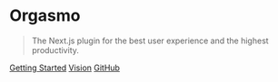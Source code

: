 # Orgasmo

> The Next.js plugin for the best user experience and the highest productivity.


[Getting Started](/GettingStarted/Installation.md)
[Vision](/Vision)
[GitHub](https://github.com/hacknlove/orgasmoproject)
